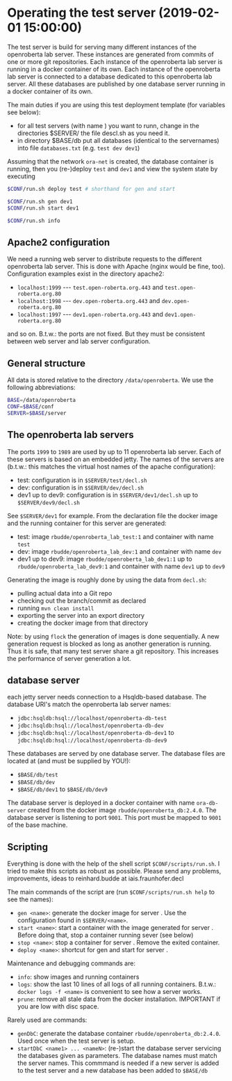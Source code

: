 # Operating the test server (2019-02-01 15:00:00)

The test server is build for serving many different instances of the openroberta lab server. These instances are generated from commits of one or more git repositories.
Each instance of the openroberta lab server is running in a docker container of its own. Each instance of the openroberta lab server is connected to a database
dedicated to this openroberta lab server. All these databases are published by one database server running in a docker container of its own.

The main duties if you are using this test deployment template (for variables see below):

* for all test servers (with name <NAME>) you want to runn, change in the directories $SERVER/<NAME> the file descl.sh as you need it.
* in directory $BASE/db put all databases (identical to the servernames) into file `databases.txt` (e.g. `test dev dev1`)

Assuming that the network `ora-net` is created, the database container is running, then you (re-)deploy `test` and `dev1` and view the system state by executing

```bash
$CONF/run.sh deploy test # shorthand for gen and start

$CONF/run.sh gen dev1
$CONF/run.sh start dev1

$CONF/run.sh info
```

## Apache2 configuration

We need a running web server to distribute requests to the different openroberta lab server. This is done with Apache (nginx would be fine, too).
Configuration examples exist in the directory apache2:

* `localhost:1999` --- `test.open-roberta.org.443` and `test.open-roberta.org.80`
* `localhost:1998` --- `dev.open-roberta.org.443`  and `dev.open-roberta.org.80`
* `localhost:1997` --- `dev1.open-roberta.org.443` and `dev1.open-roberta.org.80`

and so on. B.t.w.: the ports are not fixed. But they must be consistent between web server and lab server configuration.

## General structure

All data is stored relative to the directory `/data/openroberta`. We use the following abbreviations:

```bash
BASE=/data/openroberta
CONF=$BASE/conf
SERVER=$BASE/server
```

## The openroberta lab servers

The ports `1999` to `1989` are used by up to 11 openroberta lab server. Each of these servers is based on an embedded jetty.
The names of the servers are (b.t.w.: this matches the virtual host names of the apache configuration):

* test: configuration is in `$SERVER/test/decl.sh`
* dev: configuration is in `$SERVER/dev/decl.sh`
* dev1 up to dev9: configuration is in `$SERVER/dev1/decl.sh` up to `$SERVER/dev9/decl.sh`

See `$SERVER/dev1` for example. From the declaration file the docker image and the running container for this server are generated:

* test: image `rbudde/openroberta_lab_test:1` and container with name `test`
* dev: image `rbudde/openroberta_lab_dev:1` and container with name `dev`
* dev1 up to dev9: image `rbudde/openroberta_lab_dev1:1` up to `rbudde/openroberta_lab_dev9:1` and container with name `dev1` up to `dev9`

Generating the image is roughly done by using the data from `decl.sh`:

* pulling actual data into a Git repo
* checking out the branch/commit as declared
* running `mvn clean install`
* exporting the server into an export directory
* creating the docker image from that directory

Note: by using `flock` the generation of images is done sequentially. A new generation request is blocked as long as another generation is running.
Thus it is safe, that many test server share a git repository. This increases the performance of server generation a lot.

## database server

each jetty server needs connection to a Hsqldb-based database. The database URI's match the openroberta lab server names:

* `jdbc:hsqldb:hsql://localhost/openroberta-db-test`
* `jdbc:hsqldb:hsql://localhost/openroberta-db-dev`
* `jdbc:hsqldb:hsql://localhost/openroberta-db-dev1` to `jdbc:hsqldb:hsql://localhost/openroberta-db-dev9`

These databases are served by one database server. The database files are located at (and must be supplied by YOU!):

* `$BASE/db/test`
* `$BASE/db/dev`
* `$BASE/db/dev1` to `$BASE/db/dev9`

The database server is deployed in a docker container with name `ora-db-server` created from the docker image `rbudde/openroberta_db:2.4.0`.
The database server is listening to port `9001`. This port must be mapped to `9001` of the base machine.

## Scripting

Everything is done with the help of the shell script `$CONF/scripts/run.sh`. I tried to make this scripts as robust as possible. Please send any
problems, improvements, ideas to reinhard.budde at iais.fraunhofer.decl

The main commands of the script are (run `$CONF/scripts/run.sh help` to see the names):

* `gen <name>`: generate the docker image for server <name>. Use the configuration found in `$SERVER/<name>`.
* `start <name>`: start a container with the image generated for server <name>. Before doing that, stop a container running sever <name> (see below)
* `stop <name>`: stop a container for server <name>. Remove the exited container.
* `deploy <name>`: shortcut for gen and start for server <name>.

Maintenance and debugging commands are:

* `info`: show images and running containers
* `logs`: show the last 10 lines of all logs of all running containers. B.t.w.: `docker logs -f <name>` is convenient to see how a server works.
* `prune`: remove all stale data from the docker installation. IMPORTANT if you are low with disc space.

Rarely used are commands:

* `genDbC`: generate the database container `rbudde/openroberta_db:2.4.0`. Used once when the test server is setup.
* `startDbC <name1> ... <nameN>`: (re-)start the database server servicing the databases given as parameters. The database names must match the server names.
  This commmand is needed if a new server is added to the test server and a new database has been added to `$BASE/db`
